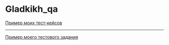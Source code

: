 # Gladkikh_qa
[Пример моих тест-кейсов](https://docs.google.com/spreadsheets/d/1cD5LWHOd9Kdj9C4Szw35Hi_TAWft7N6Sp43QjBAMcU0/edit?usp=sharing)

---

[Пример моего тестового задания](https://docs.google.com/spreadsheets/d/1rPlD5YIuwcSEyvmNgLR6B-kIdya9o52VOM9LMF3TWmE/edit?usp=sharing)